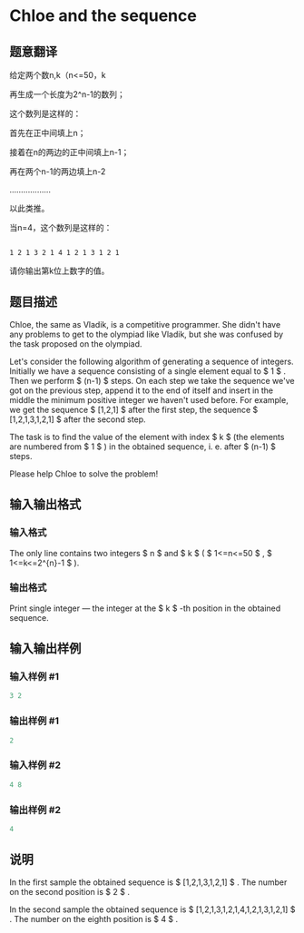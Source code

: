 # Chloe and the sequence 

## 题意翻译

给定两个数n,k（n<=50，k

再生成一个长度为2^n-1的数列；

这个数列是这样的：

首先在正中间填上n；

接着在n的两边的正中间填上n-1；

再在两个n-1的两边填上n-2

………………

以此类推。

当n=4，这个数列是这样的：

```

1 2 1 3 2 1 4 1 2 1 3 1 2 1

```

请你输出第k位上数字的值。

## 题目描述

Chloe, the same as Vladik, is a competitive programmer. She didn't have any problems to get to the olympiad like Vladik, but she was confused by the task proposed on the olympiad.

Let's consider the following algorithm of generating a sequence of integers. Initially we have a sequence consisting of a single element equal to $ 1 $ . Then we perform $ (n-1) $ steps. On each step we take the sequence we've got on the previous step, append it to the end of itself and insert in the middle the minimum positive integer we haven't used before. For example, we get the sequence $ [1,2,1] $ after the first step, the sequence $ [1,2,1,3,1,2,1] $ after the second step.

The task is to find the value of the element with index $ k $ (the elements are numbered from $ 1 $ ) in the obtained sequence, i. e. after $ (n-1) $ steps.

Please help Chloe to solve the problem!

## 输入输出格式

### 输入格式

The only line contains two integers $ n $ and $ k $ ( $ 1<=n<=50 $ , $ 1<=k<=2^{n}-1 $ ).

### 输出格式

Print single integer — the integer at the $ k $ -th position in the obtained sequence.

## 输入输出样例

### 输入样例 #1

```cpp
3 2

```
### 输出样例 #1

```cpp
2
```


### 输入样例 #2

```cpp
4 8

```
### 输出样例 #2

```cpp
4
```


## 说明

In the first sample the obtained sequence is $ [1,2,1,3,1,2,1] $ . The number on the second position is $ 2 $ .

In the second sample the obtained sequence is $ [1,2,1,3,1,2,1,4,1,2,1,3,1,2,1] $ . The number on the eighth position is $ 4 $ .

